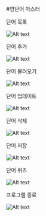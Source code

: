 #영단어 마스터

단어 목록

![Alt text](/ScreenShots/wordList.png "단어 목록")

단어 추가

![Alt text](/ScreenShots/wordAdd.png "단어 추가")

단어 불러오기

![Alt text](/ScreenShots/wordLoad.png "단어 불러오기")

단어 업데이트

![Alt text](/ScreenShots/wordUpdate.png "단어 업데이트")

단어 삭제

![Alt text](/ScreenShots/wordDelete.png "단어 삭제")

단어 저장

![Alt text](/ScreenShots/wordSave.png "단어 저장")

단어 퀴즈

![Alt text](/ScreenShots/wordQuiz.png "단어 퀴즈")

프로그램 종료

![Alt text](/ScreenShots/wordEnd.png "프로그램 종료")
